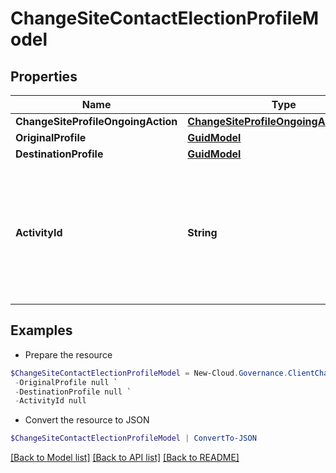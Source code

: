 # ChangeSiteContactElectionProfileModel
## Properties

Name | Type | Description | Notes
------------ | ------------- | ------------- | -------------
**ChangeSiteProfileOngoingAction** | [**ChangeSiteProfileOngoingActionModel**](ChangeSiteProfileOngoingActionModel.md) |  | [optional] 
**OriginalProfile** | [**GuidModel**](GuidModel.md) |  | [optional] 
**DestinationProfile** | [**GuidModel**](GuidModel.md) |  | [optional] 
**ActivityId** | **String** | An unique identifier for the activity which can be used to find configuration in the dynamic service if it is assign by IT | [optional] 

## Examples

- Prepare the resource
```powershell
$ChangeSiteContactElectionProfileModel = New-Cloud.Governance.ClientChangeSiteContactElectionProfileModel  -ChangeSiteProfileOngoingAction null `
 -OriginalProfile null `
 -DestinationProfile null `
 -ActivityId null
```

- Convert the resource to JSON
```powershell
$ChangeSiteContactElectionProfileModel | ConvertTo-JSON
```

[[Back to Model list]](../README.md#documentation-for-models) [[Back to API list]](../README.md#documentation-for-api-endpoints) [[Back to README]](../README.md)

